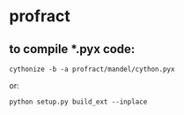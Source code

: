 # profract


## to compile *.pyx code:
```
cythonize -b -a profract/mandel/cython.pyx
```
or:
```
python setup.py build_ext --inplace
```
